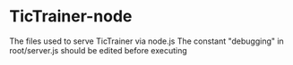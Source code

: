 # TicTrainer-node
The files used to serve TicTrainer via node.js
The constant "debugging" in root/server.js should be edited before executing
